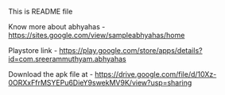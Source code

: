 This is README file

Know more about abhyahas - https://sites.google.com/view/sampleabhyahas/home

Playstore link - https://play.google.com/store/apps/details?id=com.sreerammuthyam.abhyahas

Download the apk file at - https://drive.google.com/file/d/10Xz-0ORXxFfrMSYEPu6DieY9swekMV9K/view?usp=sharing
